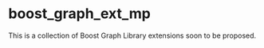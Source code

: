 boost_graph_ext_mp
==================

This is a collection of Boost Graph Library extensions soon to be proposed.
